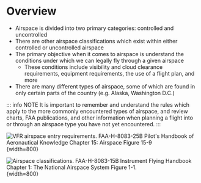 # Overview

* Airspace is divided into two primary categories: controlled and uncontrolled
* There are other airspace classifications which exist within either controlled or uncontrolled airspace
* The primary objective when it comes to airspace is understand the conditions under which we can legally fly through a given airspace
  * These conditions include visibility and cloud clearance requirements, equipment requirements, the use of a flight plan, and more
* There are many different types of airspace, some of which are found in only certain parts of the country (e.g. Alaska, Washington D.C.)

::: info NOTE
It is important to remember and understand the rules which apply to the more commonly encountered types of airspace, and review charts, FAA publications, and other information when planning a flight into or through an airspace type you have not yet encountered.
:::

![VFR airspace entry requirements. [FAA-H-8083-25B Pilot's Handbook of Aeronautical Knowledge](https://www.faa.gov/regulations_policies/handbooks_manuals/aviation/phak) [Chapter 15: Airspace](https://www.faa.gov/sites/faa.gov/files/regulations_policies/handbooks_manuals/aviation/phak/17_phak_ch15.pdf) Figure 15-9](/img/vfr-entry-requirements.png){width=800}

![Airspace classifications. [FAA-H-8083-15B Instrument Flying Handbook](https://www.faa.gov/sites/faa.gov/files/regulations_policies/handbooks_manuals/aviation/FAA-H-8083-15B.pdf) Chapter 1: The National Airspace System Figure 1-1.](/img/ifh/ifh-figure-1-1-airspace.png){width=800}
